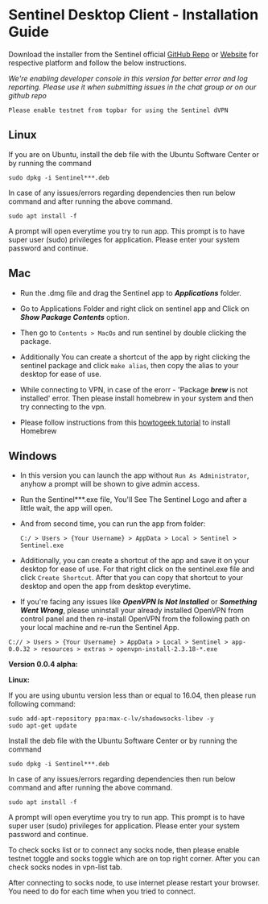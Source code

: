 Sentinel Desktop Client - Installation Guide
===

Download the installer from the Sentinel official [GitHub Repo](https://github.com/sentinel-official/sentinel/releases) or [Website](https://sentinelgroup.io) for respective platform and follow the below instructions.

*We're enabling developer console in this version for better error and log reporting. Please use it when submitting issues in the chat group or on our github repo*

```Please enable testnet from topbar for using the Sentinel dVPN```

Linux
---

If you are on Ubuntu, install the deb file with the Ubuntu Software Center or by running the command

```
sudo dpkg -i Sentinel***.deb
```

In case of any issues/errors regarding dependencies then run below command and after running the above command.

```
sudo apt install -f
```

A prompt will open everytime you try to run app. This prompt is to have super user (sudo) privileges for application. Please enter your system password and continue.

Mac
---

- Run the .dmg file and drag the Sentinel app to ***Applications*** folder.

- Go to Applications Folder and right click on sentinel app and Click on ***Show Package Contents*** option.

- Then go to ```Contents > MacOs```  and run sentinel by double clicking the package.

- Additionally You can create a shortcut of the app by right clicking the sentinel package and click ```make alias```, then copy the alias to your desktop for ease of use.

- While connecting to VPN, in case of the erorr - 'Package ***brew*** is not installed' error. Then please install homebrew in your system and then try connecting to the vpn.

- Please follow instructions from this [howtogeek tutorial](https://www.howtogeek.com/211541/homebrew-for-os-x-easily-installs-desktop-apps-and-terminal-utilities/) to install Homebrew

Windows
---

- In this version you can launch the app without ```Run As Administrator```, anyhow a prompt will be shown to give admin access.

- Run the Sentinel***.exe file, You'll See The Sentinel Logo and after a little wait, the app will open.

- And from second time, you can run the app from folder: 

    ```C:/ > Users > {Your Username} > AppData > Local > Sentinel > Sentinel.exe```
    
- Additionally, you can create a shortcut of the app and save it on your desktop for ease of use. For that right click on the sentinel.exe file and click ```Create Shortcut```. After that you can copy that shortcut to your desktop and open the app from desktop everytime.

- If you're facing any issues like ***OpenVPN Is Not Installed*** or ***Something Went Wrong***, please uninstall your already installed OpenVPN from control panel and then re-install OpenVPN from the following path on your local machine and re-run the Sentinel App.

```C:// > Users > {Your Username} > AppData > Local > Sentinel > app-0.0.32 > resources > extras > openvpn-install-2.3.18-*.exe```


**Version 0.0.4 alpha:**

**Linux:**

If you are using ubuntu version less than or equal to 16.04, then please run following command:
```
sudo add-apt-repository ppa:max-c-lv/shadowsocks-libev -y
sudo apt-get update
```
Install the deb file with the Ubuntu Software Center or by running the command

```
sudo dpkg -i Sentinel***.deb
```

In case of any issues/errors regarding dependencies then run below command and after running the above command.

```
sudo apt install -f
```

A prompt will open everytime you try to run app. This prompt is to have super user (sudo) privileges for application. Please enter your system password and continue.

To check socks list or to connect any socks node, then please enable testnet toggle and socks toggle which are on top right corner.
After you can check socks nodes in vpn-list tab.

After connecting to socks node, to use internet please restart your browser. You need to do for each time when you tried to connect.
